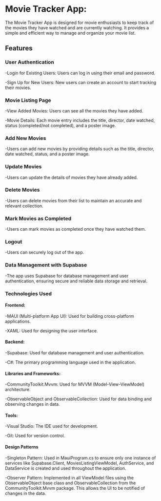 # Movie Tracker App:

The Movie Tracker App is designed for movie enthusiasts to keep track of the movies they have watched and are currently watching. It provides a simple and efficient way to manage and organize your movie list.

## Features
### User Authentication
-Login for Existing Users: Users can log in using their email and password.

-Sign Up for New Users: New users can create an account to start tracking their movies.

### Movie Listing Page
-View Added Movies: Users can see all the movies they have added.

-Movie Details: Each movie entry includes the title, director, date watched, status (completed/not completed), and a poster image.

### Add New Movies
-Users can add new movies by providing details such as the title, director, date watched, status, and a poster image.
### Update Movies
-Users can update the details of movies they have already added.
### Delete Movies
-Users can delete movies from their list to maintain an accurate and relevant collection.
### Mark Movies as Completed
-Users can mark movies as completed once they have watched them.
### Logout
-Users can securely log out of the app.
### Data Management with Supabase
-The app uses Supabase for database management and user authentication, ensuring secure and reliable data storage and retrieval.

### Technologies Used
#### Frontend:
-MAUI (Multi-platform App UI): Used for building cross-platform applications.

-XAML: Used for designing the user interface.

#### Backend:

-Supabase: Used for database management and user authentication.

-C#: The primary programming language used in the application.

#### Libraries and Frameworks:

-CommunityToolkit.Mvvm: Used for MVVM (Model-View-ViewModel) architecture.

-ObservableObject and ObservableCollection: Used for data binding and observing changes in data.

#### Tools:
-Visual Studio: The IDE used for development.

-Git: Used for version control.

#### Design Patterns
-Singleton Pattern: Used in MauiProgram.cs to ensure only one instance of services like Supabase.Client, MoviesListingViewModel, AuthService, and DataService is created and used throughout the application.

-Observer Pattern: Implemented in all ViewModel files using the ObservableObject base class and ObservableCollection<Movie> from the CommunityToolkit.Mvvm package. This allows the UI to be notified of changes in the data.


